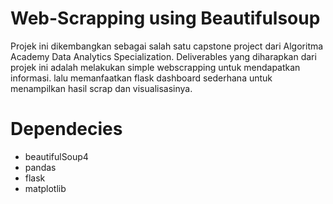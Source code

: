 # Web-Scrapping using Beautifulsoup
Projek ini dikembangkan sebagai salah satu capstone project dari Algoritma Academy Data Analytics Specialization. Deliverables yang diharapkan dari projek ini adalah melakukan simple webscrapping untuk mendapatkan informasi. lalu memanfaatkan flask dashboard sederhana untuk menampilkan hasil scrap dan visualisasinya.
# Dependecies
- beautifulSoup4
- pandas
- flask
- matplotlib
